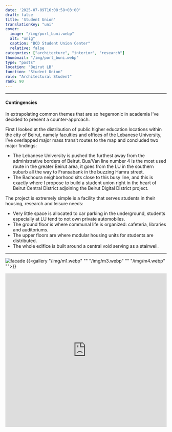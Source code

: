 ```yaml
---
date: '2025-07-09T16:08:58+03:00'
draft: false
title: 'Student Union'
translationKey: "uni"
cover:
  image: "/img/port_buni.webp"
  alt: "unig"
  caption: "BCD Student Union Center"
  relative: false 
categories: ["architecture", "interior", "research"]
thumbnail: "/img/port_buni.webp"
type: "posts"
location: "Beirut LB"
function: "Student Union"
role: "Architectural Student"
rank: 90
---
```


---

#### Contingencies

In extrapolating common themes that are so hegemonic in academia I’ve decided to present a counter-approach.

First I looked at the distribution of public higher education locations within the city of Beirut, namely faculties and offices of the Lebanese University, I’ve overlapped major mass transit routes to the map and concluded two major findings:

- The Lebanese University is pushed the furthest away from the administrative borders of Beirut.
Bus/Van line number 4 is the most used route in the greater Beirut area, it goes from the LU in the southern suburb all the way to Fransabank in the buzzing Hamra street.
- The Bachoura neighborhood sits close to this busy line, and this is exactly where I propose to build a student union right in the heart of Beirut Central District adjoining the Beirut Digital District project.

The project is extremely simple is a facility that serves students in their housing, research and leisure needs:
- Very little space is allocated to car parking in the underground, students especially at LU tend to not own private automobiles.
- The ground floor is where communal life is organized: cafeteria, libraries and auditoriums.
- The upper floors are where modular housing units for students are distributed.
- The whole edifice is built around a central void serving as a stairwell.

---

![facade](/img/m2.webp)
{{<gallery "/img/m1.webp" "" "/img/m3.webp" "" "/img/m4.webp" "">}}

<iframe src="https://portostap.netlify.app/#port_three" width="100%" height="480" style="border:none; filter: grayscale(100%)"></iframe>